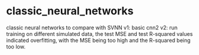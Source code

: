 # classic_neural_networks
classic neural networks to compare with SVNN 
v1: basic cnn2
v2: run training on different simulated data, the test MSE and test R-squared values indicated overfitting, with the MSE being too high and the R-squared being too low.
